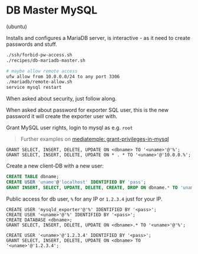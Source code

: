# DB Master MySQL

(ubuntu)

Installs and configures a MariaDB server, is interactive - as it need to create passwords and stuff.

```bash
./ssh/forbid-pw-access.sh
./recipes/db-mariadb-master.sh

# maybe allow remote access
ufw allow from 10.0.0.0/24 to any port 3306
./mariadb/remote-allow.sh
service mysql restart
```

When asked about security, just follow along.

When asked about password for exporter SQL user, this is the new password it will create the exporter user with.

Grant MySQL user rights, login to mysql as e.g. `root`
 
> Further examples on [mediatemple: grant-privileges-in-mysql](https://mediatemple.net/community/products/dv/204404494/how-do-i-grant-privileges-in-mysql)

```mysql
GRANT SELECT, INSERT, DELETE, UPDATE ON <dbname> TO '<uname>'@'%';
GRANT SELECT, INSERT, DELETE, UPDATE ON * . * TO '<uname>'@'10.0.0.%';
```

Create a new client-DB with a new user:

```sql
CREATE TABLE dbname;
CREATE USER 'uname'@'localhost' IDENTIFIED BY 'pass';
GRANT INSERT, SELECT, UPDATE, DELETE, CREATE, DROP ON dbname.* TO 'uname'@'localhost';
```

Public access for db user, `%` for any IP or `1.2.3.4` just for your IP.

```mysql
CREATE USER 'mysqld_exporter'@'%' IDENTIFIED BY '<pass>';
CREATE USER '<uname>'@'%' IDENTIFIED BY '<pass>';
CREATE DATABASE <dbname>;
GRANT SELECT, INSERT, DELETE, UPDATE ON <dbname>.* TO '<uname>'@'%';

CREATE USER '<uname>'@'1.2.3.4' IDENTIFIED BY '<pass>';
GRANT SELECT, INSERT, DELETE, UPDATE ON <dbname> TO '<uname>'@'1.2.3.4';
```
